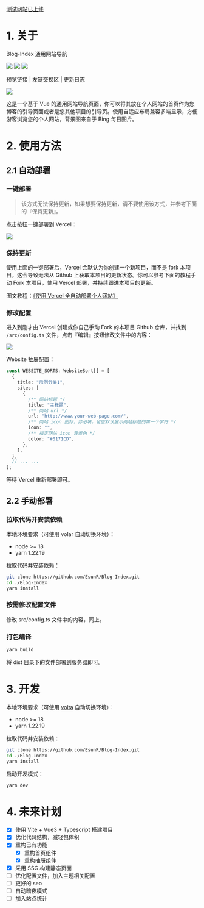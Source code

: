 [测试网站已上线](https://lsyyyy2-test.pages.dev/)

# 1. 关于

Blog-Index 通用网站导航

![](https://img.shields.io/badge/Base-Vue3-brightgreen.svg)
![](https://img.shields.io/badge/Build-Vite-orange.svg)
![](https://img.shields.io/badge/Installer-Yarn-blue.svg)

[预览链接](https://blog-index.esunr.xyz) | [友链交换区](https://github.com/EsunR/Blog-Index/issues/53) | [更新日志](./CHANGELOG.md)

![](./demo/show.png)

这是一个基于 Vue 的通用网站导航页面，你可以将其放在个人网站的首页作为您博客的引导页面或者是您其他项目的引导页。使用自适应布局兼容多端显示，方便游客浏览您的个人网站，背景图来自于 Bing 每日图片。

# 2. 使用方法

## 2.1 自动部署

### 一键部署

> 该方式无法保持更新，如果想要保持更新，请不要使用该方式，并参考下面的『保持更新』。

点击按钮一键部署到 Vercel：

[![](https://vercel.com/button)](https://vercel.com/new/clone?repository-url=https%3A%2F%2Fgithub.com%2FEsunR%2FBlog-Index&repository-name=Blog-Index)

### 保持更新

使用上面的一键部署后，Vercel 会默认为你创建一个新项目，而不是 fork 本项目，这会导致无法从 Github 上获取本项目的更新状态。你可以参考下面的教程手动 Fork 本项目，使用 Vercel 部署，并持续跟进本项目的更新。

图文教程：[《使用 Vercel 全自动部署个人网站》](https://blog.esunr.xyz/2022/07/0cce6064286a.html)

### 修改配置

进入到刚才由 Vercel 创建或你自己手动 Fork 的本项目 Github 仓库，并找到 `/src/config.ts` 文件，点击『编辑』按钮修改文件中的内容：

![](https://esunr-image-bed.oss-cn-beijing.aliyuncs.com/picgo/202311031523211.png)

Website 抽屉配置：

```ts
const WEBSITE_SORTS: WebsiteSort[] = [
  {
    title: "示例分类1",
    sites: [
      {
        /** 网站标题 */
        title: "主标题",
        /** 网站 url */
        url: "http://www.your-web-page.com/",
        /** 网站 icon 图标，非必填，留空默认展示网站标题的第一个字符 */
        icon: "",
        /** 指定网站 icon 背景色 */
        color: "#0171CD",
      },
    ],
  },
  // ... ...
];
```

等待 Vercel 重新部署即可。

## 2.2 手动部署

### 拉取代码并安装依赖

本地环境要求（可使用 volar 自动切换环境）：

- node >= 18
- yarn 1.22.19

拉取代码并安装依赖：

```sh
git clone https://github.com/EsunR/Blog-Index.git
cd ./Blog-Index
yarn install
```

### 按需修改配置文件

修改 src/config.ts 文件中的内容，同上。

### 打包编译

```sh
yarn build
```

将 dist 目录下的文件部署到服务器即可。

# 3. 开发

本地环境要求（可使用 [volta](https://blog.esunr.site/2023/07/d99593770741.html) 自动切换环境）：

- node >= 18
- yarn 1.22.19

拉取代码并安装依赖：

```sh
git clone https://github.com/EsunR/Blog-Index.git
cd ./Blog-Index
yarn install
```

启动开发模式：

```sh
yarn dev
```

# 4. 未来计划

- [x] 使用 Vite + Vue3 + Typescript 搭建项目
- [x] 优化代码结构，减轻包体积
- [x] 重构已有功能
  - [x] 重构首页组件
  - [x] 重构抽屉组件
- [x] 采用 SSG 构建静态页面
- [ ] 优化配置文件，加入主题相关配置
- [ ] 更好的 seo
- [ ] 自动暗夜模式
- [ ] 加入站点统计
